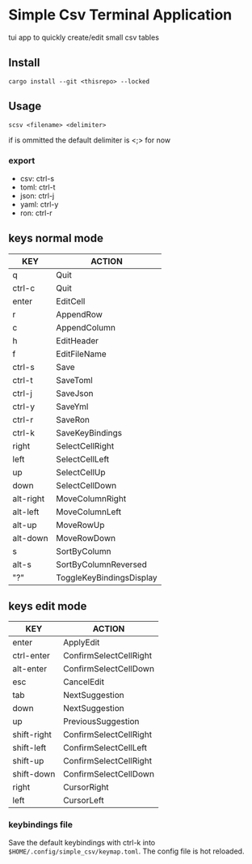 # Simple Csv Terminal Application
tui app to quickly create/edit small csv tables

## Install
`cargo install --git <thisrepo> --locked`

## Usage
`scsv <filename> <delimiter>`

if <delimiter> is ommitted the default delimiter is <;> for now

### export
- csv: ctrl-s
- toml: ctrl-t
- json: ctrl-j
- yaml: ctrl-y
- ron: ctrl-r


## keys normal mode
| KEY | ACTION |
| - | - |
| q | Quit |
| ctrl-c | Quit |
| enter | EditCell |
| r | AppendRow |
| c | AppendColumn |
| h | EditHeader |
| f | EditFileName |
| ctrl-s | Save |
| ctrl-t | SaveToml |
| ctrl-j | SaveJson |
| ctrl-y | SaveYml |
| ctrl-r | SaveRon |
| ctrl-k | SaveKeyBindings |
| right | SelectCellRight |
| left | SelectCellLeft |
| up | SelectCellUp |
| down | SelectCellDown |
| alt-right | MoveColumnRight |
| alt-left | MoveColumnLeft |
| alt-up | MoveRowUp |
| alt-down | MoveRowDown |
| s | SortByColumn |
| alt-s | SortByColumnReversed |
| "?" | ToggleKeyBindingsDisplay |

## keys edit mode
| KEY | ACTION |
| - | - |
| enter | ApplyEdit |
| ctrl-enter | ConfirmSelectCellRight |
| alt-enter | ConfirmSelectCellDown |
| esc | CancelEdit |
| tab | NextSuggestion |
| down | NextSuggestion |
| up | PreviousSuggestion |
| shift-right | ConfirmSelectCellRight |
| shift-left | ConfirmSelectCellLeft |
| shift-up | ConfirmSelectCellRight |
| shift-down | ConfirmSelectCellDown |
| right | CursorRight |
| left | CursorLeft |

  ### keybindings file
  Save the default keybindings with ctrl-k into `$HOME/.config/simple_csv/keymap.toml`.
  The config file is hot reloaded.
